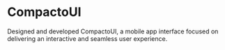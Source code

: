 # CompactoUI
Designed and developed CompactoUI, a mobile app interface focused on delivering an interactive and seamless user experience.
